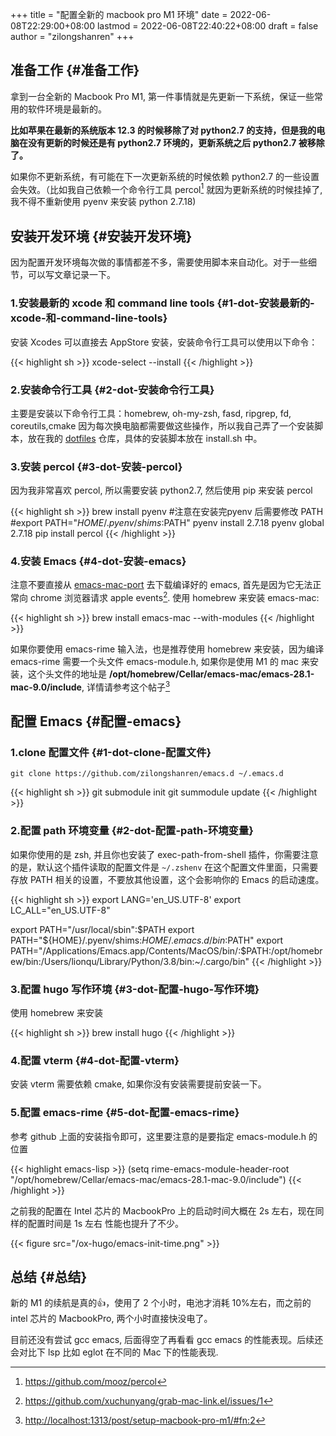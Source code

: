 +++
title = "配置全新的 macbook pro M1 环境"
date = 2022-06-08T22:29:00+08:00
lastmod = 2022-06-08T22:40:22+08:00
draft = false
author = "zilongshanren"
+++

## 准备工作 {#准备工作}

拿到一台全新的 Macbook Pro M1, 第一件事情就是先更新一下系统，保证一些常用的软件环境是最新的。

**比如苹果在最新的系统版本 12.3 的时候移除了对 python2.7 的支持，但是我的电脑在没有更新的时候还是有 python2.7 环境的，更新系统之后 python2.7 被移除了。**

如果你不更新系统，有可能在下一次更新系统的时候依赖 python2.7 的一些设置会失效。（比如我自己依赖一个命令行工具 percol[^fn:1] 就因为更新系统的时候挂掉了,我不得不重新使用 pyenv 来安装 python 2.7.18)


## 安装开发环境 {#安装开发环境}

因为配置开发环境每次做的事情都差不多，需要使用脚本来自动化。对于一些细节，可以写文章记录一下。


### 1.安装最新的 xcode 和 command line tools {#1-dot-安装最新的-xcode-和-command-line-tools}

安装 Xcodes 可以直接去 AppStore 安装，安装命令行工具可以使用以下命令：

{{< highlight sh >}}
xcode-select --install
{{< /highlight >}}


### 2.安装命令行工具 {#2-dot-安装命令行工具}

主要是安装以下命令行工具：homebrew, oh-my-zsh, fasd, ripgrep, fd, coreutils,cmake
因为每次换电脑都需要做这些操作，所以我自己弄了一个安装脚本，放在我的 [dotfiles](https://github.com/zilongshanren/dotfiles) 仓库，具体的安装脚本放在 install.sh 中。


### 3.安装 percol {#3-dot-安装-percol}

因为我非常喜欢 percol, 所以需要安装 python2.7, 然后使用 pip 来安装 percol

{{< highlight sh >}}
  brew install pyenv
#注意在安装完pyenv 后需要修改 PATH
#export PATH="${HOME}/.pyenv/shims:$PATH"
  pyenv install 2.7.18
  pyenv global 2.7.18
  pip install percol
{{< /highlight >}}


### 4.安装 Emacs {#4-dot-安装-emacs}

注意不要直接从 [emacs-mac-port](https://github.com/railwaycat/homebrew-emacsmacport/releases/tag/emacs-28.1-mac-9.0.1) 去下载编译好的 emacs, 首先是因为它无法正常向 chrome 浏览器请求 apple events[^fn:2].
使用 homebrew 来安装 emacs-mac:

{{< highlight sh >}}
brew install emacs-mac --with-modules
{{< /highlight >}}

如果你要使用 emacs-rime 输入法，也是推荐使用 homebrew 来安装，因为编译 emacs-rime 需要一个头文件 emacs-module.h,
如果你是使用 M1 的 mac 来安装，这个头文件的地址是 **/opt/homebrew/Cellar/emacs-mac/emacs-28.1-mac-9.0/include**,
详情请参考这个帖子[^fn:3]


## 配置 Emacs {#配置-emacs}


### 1.clone 配置文件 {#1-dot-clone-配置文件}

`git clone https://github.com/zilongshanren/emacs.d ~/.emacs.d`

{{< highlight sh >}}
git submodule init
git summodule update
{{< /highlight >}}


### 2.配置 path 环境变量 {#2-dot-配置-path-环境变量}

如果你使用的是 zsh, 并且你也安装了 exec-path-from-shell 插件，你需要注意的是，默认这个插件读取的配置文件是 `~/.zshenv`
在这个配置文件里面，只需要存放 PATH 相关的设置，不要放其他设置，这个会影响你的 Emacs 的启动速度。

{{< highlight sh >}}
export LANG='en_US.UTF-8'
export LC_ALL="en_US.UTF-8"

export PATH="/usr/local/sbin":$PATH
export PATH="${HOME}/.pyenv/shims:$HOME/.emacs.d/bin:$PATH"
export PATH="/Applications/Emacs.app/Contents/MacOS/bin/:$PATH:/opt/homebrew/bin:/Users/lionqu/Library/Python/3.8/bin:~/.cargo/bin"
{{< /highlight >}}


### 3.配置 hugo 写作环境 {#3-dot-配置-hugo-写作环境}

使用 homebrew 来安装

{{< highlight sh >}}
brew install hugo
{{< /highlight >}}


### 4.配置 vterm {#4-dot-配置-vterm}

安装 vterm 需要依赖 cmake, 如果你没有安装需要提前安装一下。


### 5.配置 emacs-rime {#5-dot-配置-emacs-rime}

参考 github 上面的安装指令即可，这里要注意的是要指定 emacs-module.h 的位置

{{< highlight emacs-lisp >}}
(setq rime-emacs-module-header-root "/opt/homebrew/Cellar/emacs-mac/emacs-28.1-mac-9.0/include")
{{< /highlight >}}

之前我的配置在 Intel 芯片的 MacbookPro 上的启动时间大概在 2s 左右，现在同样的配置时间是 1s 左右 性能也提升了不少。

{{< figure src="/ox-hugo/emacs-init-time.png" >}}


## 总结 {#总结}

新的 M1 的续航是真的👍，使用了 2 个小时，电池才消耗 10%左右，而之前的 intel 芯片的 MacbookPro, 两个小时直接快没电了。

目前还没有尝试 gcc emacs, 后面得空了再看看 gcc emacs 的性能表现。后续还会对比下 lsp 比如 eglot 在不同的 Mac 下的性能表现.

[^fn:1]: <https://github.com/mooz/percol>
[^fn:2]: <https://github.com/xuchunyang/grab-mac-link.el/issues/1>
[^fn:3]: <http://localhost:1313/post/setup-macbook-pro-m1/#fn:2>

